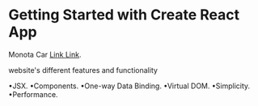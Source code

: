 # Getting Started with Create React App

Monota Car  [Link Link](https://monota-car.web.app/).

website's different features and functionality

•JSX.
•Components.
•One-way Data Binding.
•Virtual DOM.
•Simplicity.
•Performance.
